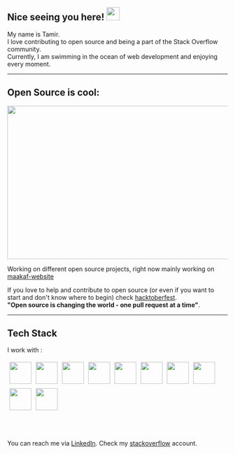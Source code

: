 ## Nice seeing you here! <img src="https://raw.githubusercontent.com/aemmadi/aemmadi/master/wave.gif" width="30px"> 

My name is Tamir. <br>
I love contributing to open source and being a part of the Stack Overflow community. <br>
Currently, I am swimming in the ocean of web development and enjoying every moment. <br>
<!-- I am also using [GitLab](https://gitlab.com/Tamir198) -->
---

## Open Source is cool: 

<img src="https://github.com/Tamir198/Tamir198/assets/34707669/199db2ba-40a9-4930-b528-e42012048326" width="1100" height="350">



Working on different open source projects, right now mainly working on [maakaf-website](https://github.com/Maakaf/maakaf-website)


If you love to help and contribute to open source (or even if you want to start and don't know where to begin) check [hacktoberfest](https://hacktoberfest.digitalocean.com/).<br>
 **"Open source is changing the world - one pull request at a time"**.
 
---

## Tech Stack

I work with : 
<div style="display: flex; flex-wrap: wrap;">
    <img src="https://user-images.githubusercontent.com/25181517/117447155-6a868a00-af3d-11eb-9cfe-245df15c9f3f.png" width="50" style="margin: 5px;">
    <img src="https://user-images.githubusercontent.com/25181517/183897015-94a058a6-b86e-4e42-a37f-bf92061753e5.png" width="50" style="margin: 5px;">
    <img src="https://user-images.githubusercontent.com/25181517/183890598-19a0ac2d-e88a-4005-a8df-1ee36782fde1.png" width="50" style="margin: 5px;">
    <img src="https://github.com/marwin1991/profile-technology-icons/assets/136815194/5f8c622c-c217-4649-b0a9-7e0ee24bd704" width="50" style="margin: 5px;">
    <img src="https://user-images.githubusercontent.com/25181517/117207330-263ba280-adf4-11eb-9b97-0ac5b40bc3be.png" width="50" style="margin: 5px;">
    <img src="https://user-images.githubusercontent.com/25181517/192158954-f88b5814-d510-4564-b285-dff7d6400dad.png" width="50" style="margin: 5px;">
    <img src="https://user-images.githubusercontent.com/25181517/183898674-75a4a1b1-f960-4ea9-abcb-637170a00a75.png" width="50" style="margin: 5px;">
    <img src="https://user-images.githubusercontent.com/25181517/202896760-337261ed-ee92-4979-84c4-d4b829c7355d.png" width="50" style="margin: 5px;">
    <img src="https://user-images.githubusercontent.com/25181517/189715289-df3ee512-6eca-463f-a0f4-c10d94a06b2f.png" width="50" style="margin: 5px;">
    <img src="https://user-images.githubusercontent.com/25181517/183568594-85e280a7-0d7e-4d1a-9028-c8c2209e073c.png" width="50" style="margin: 5px;">
</div>


<br><br>

You can reach me via [LinkedIn](https://www.linkedin.com/in/tamir-abutbul-10a695178/).
Check my [stackoverflow](https://stackoverflow.com/users/8274756/tamir-abutbul) account.


<!--
I have [an app in google play](https://play.google.com/store/apps/details?id=com.question_app.shim_polak.quest_tion) made with [Shimshon Polak](https://github.com/Shimshon21)  together as a fun side project.
-->


